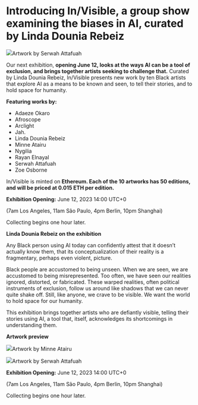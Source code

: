 # Introducing In/Visible, a group show examining the biases in AI, curated by Linda Dounia Rebeiz

![](https://hackmd.io/_uploads/SJKR8pOHh.png)<caption>Artwork by Serwah Attafuah</caption>

Our next exhibition, **opening June 12, looks at the ways AI can be a tool of exclusion, and brings together artists seeking to challenge that.** Curated by Linda Dounia Rebeiz, In/Visible presents new work by ten Black artists that explore AI as a means to be known and seen, to tell their stories, and to hold space for humanity. 


**Featuring works by:**
* Adaeze Okaro
* Afroscope
* Arclight
* Jah.
* Linda Dounia Rebeiz
* Minne Atairu
* Nygilia
* Rayan Elnayal
* Serwah Attafuah
* Zoe Osborne

In/Visible is minted on **Ethereum. Each of the 10 artworks has 50 editions, and will be priced at 0.015 ETH per edition.** 

**Exhibition Opening:** 
June 12, 2023
14:00 UTC+0 

(7am Los Angeles, 11am São Paulo, 4pm Berlin, 10pm Shanghai)


Collecting begins one hour later.


**Linda Dounia Rebeiz on the exhibition**

Any Black person using AI today can confidently attest that it doesn’t actually know them, that its conceptualization of their reality is a fragmentary, perhaps even violent, picture. 

Black people are accustomed to being unseen. When we are seen, we are accustomed to being misrepresented. Too often, we have seen our realities ignored, distorted, or fabricated. These warped realities, often political instruments of exclusion, follow us around like shadows that we can never quite shake off. Still, like anyone, we crave to be visible. We want the world to hold space for our humanity. 

This exhibition brings together artists who are defiantly visible, telling their stories using AI, a tool that, itself, acknowledges its shortcomings in understanding them.


**Artwork preview**

![](https://hackmd.io/_uploads/HkoBK6uSn.png)<caption>Artwork by Minne Atairu</caption>

![](https://hackmd.io/_uploads/Hk7PtTOrn.png)<caption>Artwork by Serwah Attafuah</caption>

**Exhibition Opening:** 
June 12, 2023
14:00 UTC+0 

(7am Los Angeles, 11am São Paulo, 4pm Berlin, 10pm Shanghai)


Collecting begins one hour later.